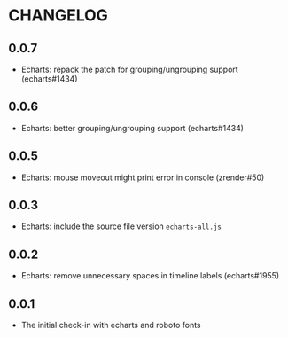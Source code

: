 # CHANGELOG

## 0.0.7
* Echarts: repack the patch for grouping/ungrouping support (echarts#1434)

## 0.0.6
* Echarts: better grouping/ungrouping support (echarts#1434)

## 0.0.5
* Echarts: mouse moveout might print error in console (zrender#50)

## 0.0.3
* Echarts: include the source file version `echarts-all.js` 

## 0.0.2
* Echarts: remove unnecessary spaces in timeline labels (echarts#1955)

## 0.0.1
* The initial check-in with echarts and roboto fonts

